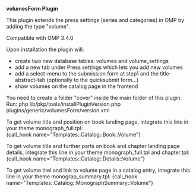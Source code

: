 **volumesForm Plugin**

This plugin extends the press settings (series and categories) in OMP by adding the type "volume".

Compatible with OMP 3.4.0

Upon installation the plugin will:
* create two new database tables: volumes and volume_settings
* add a new tab under Press settings which lets you add new volumes
* add a select-menu to the submission form at step1 and the title-abstract-tab (optionally to the quicksubmit form...)
* show volumes on the catalog page in the frontend

You need to create a folder "cover" inside the main folder of this plugin.
Run: php lib/pkp/tools/installPluginVersion.php plugins/generic/volumesForm/version.xml

To get volume title and position on book landing page, integrate this line in your theme monograph_full.tpl:  
{call_hook name="Templates::Catalog::Book::Volume"} 

To get volume title and further parts on book and chapter landing page details, integrate this line in your theme monograph_full.tpl and chapter.tpl:  
{call_hook name="Templates::Catalog::Details::Volume"}  

To get volume titel and link to volume page in a catalog entry, integrate this line in your theme monograp_summary.tpl:
{call_hook name="Templates::Catalog::MonographSummary::Volume"}